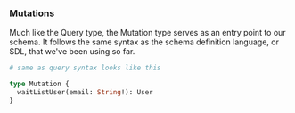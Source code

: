 ### Mutations

Much like the Query type, the Mutation type serves as an entry point to our schema. It follows the same syntax as the schema definition language, or SDL, that we've been using so far.

```graphql
# same as query syntax looks like this

type Mutation {
  waitListUser(email: String!): User
}
```
